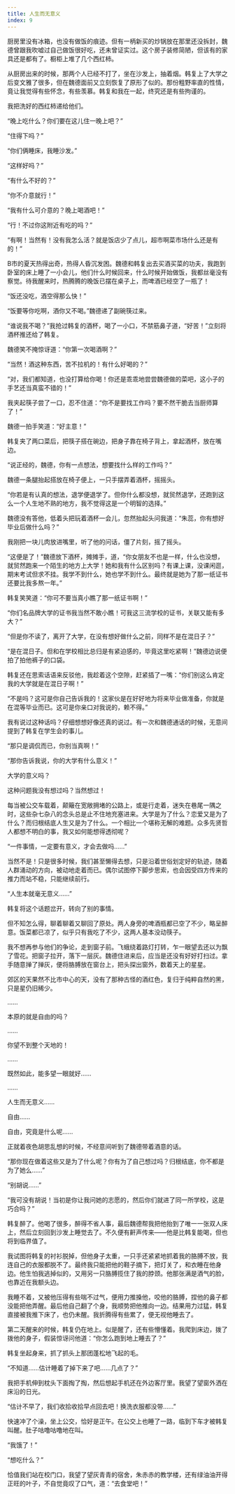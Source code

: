 ```yaml
---
title: 人生而无意义
index: 9
---
```


﻿厨房里没有冰箱，也没有做饭的痕迹。但有一柄新买的炒锅放在那里还没拆封，魏德曾跟我吹嘘过自己做饭很好吃，还未曾证实过。这个房子装修简陋，但该有的家具还是都有了。橱柜上堆了几个西红柿。

从厨房出来的时候，那两个人已经不打了，坐在沙发上，抽着烟。韩复上了大学之后变文雅了很多，但在魏德面前又立刻恢复了原形了似的。那份粗野率直的性情，竟让我觉得有些怀念，有些羡慕。韩复和我在一起，终究还是有些拘谨的。

我把洗好的西红柿递给他们。

“晚上吃什么？你们要在这儿住一晚上吧？”

“住得下吗？”

“你们俩睡床，我睡沙发。”

“这样好吗？”

“有什么不好的？”

“你不介意就行！”

“我有什么可介意的？晚上喝酒吧！”

“行！不过你这附近有吃的吗？”

“有啊！当然有！没有我怎么活？就是饭店少了点儿，超市啊菜市场什么还是有的！”

B市的夏天热得出奇，热得人昏沉发困。魏德和韩复出去买酒买菜的功夫，我跑到卧室的床上睡了一小会儿，他们什么时候回来，什么时候开始做饭，我都丝毫没有察觉。待我醒来时，热腾腾的晚饭已摆在桌子上，而啤酒已经空了一瓶了！

“饭还没吃，酒空得那么快！”

“饭要等你吃啊，酒你又不喝。”魏德递了副碗筷过来。

“谁说我不喝？”我抢过韩复的酒杯，喝了一小口，不禁筋鼻子道，“好苦！”立刻将酒杯推还给了韩复。

魏德笑不掩惊讶道：“你第一次喝酒啊？”

“当然！酒这种东西，苦不拉机的！有什么好喝的？”

“对，我们都知道，也没打算给你喝！你还是乖乖地尝尝魏德做的菜吧，这小子的手艺还当真蛮不错的！”

我夹起筷子尝了一口，忍不住道：“你不是要找工作吗？要不然干脆去当厨师算了！”

魏德一拍手笑道：“好主意！”

韩复夹了两口菜后，把筷子搭在碗边，把身子靠在椅子背上，拿起酒杯，放在嘴边。

“说正经的，魏德，你有一点想法，想要找什么样的工作吗？”

魏德一条腿抬起搭放在椅子便上，一只手摆弄着酒杯，摇摇头。

“你若是有认真的想法，退学便退学了。但你什么都没想，就贸然退学，还跑到这么一个人生地不熟的地方，我不觉得这是一个明智的选择。”

魏德没有答他，低着头把玩着酒杯一会儿，忽然抬起头问我道：“朱蕊，你有想好毕业后做什么吗？”

我刚把一块儿肉放进嘴里，听了他的问话，僵了片刻，摇了摇头。

“这便是了！”魏德放下酒杯，摊摊手，道，“你女朋友不也是一样，什么也没想，就贸然跑来一个陌生的地方上大学！她和我有什么区别吗？有课上课，没课闲逛，期末考试但求不挂。我学不到什么，她也学不到什么。最终就是她为了那一纸证书还要比我多熬一年。”

韩复笑笑道：“你可不要当真小瞧了那一纸证书啊！”

“你们名品牌大学的证书我当然不敢小瞧！可我这三流学校的证书，关联又能有多大？”

“但是你不读了，离开了大学，在没有想好做什么之前，同样不是在混日子？”

“是在混日子。但和在学校相比总归是有紧迫感的，毕竟这里吃紧啊！”魏德边说便拍了拍他裤子的口袋。

韩复还在思索话语来反驳他，我趁着这个空隙，赶紧插了一嘴：“你们别这么肯定我的大学就是在混日子啊！”

“不是吗？这可是你自己告诉我的！这家伙是在好好地为将来毕业做准备，你就是在混等毕业而已。这可是你亲口对我说的，赖不得。”

我有说过这种话吗？仔细想想好像还真的说过。有一次和魏德通话的时候，无意间提到了韩复在学生会的事儿。

“那只是调侃而已，你别当真啊！”

“那你告诉我说，你的大学有什么意义！”

大学的意义吗？

这种问题我没有想过吗？当然想过！

每当被公交车载着，颠簸在宽敞拥堵的公路上，或是行走着，迷失在巷尾一隅之时，这些杂七杂八的念头总是止不住地充塞进来。大学是为了什么？恋爱又是为了什么？而归根结底人生又是为了什么。一个相比一个堪称无解的难题。众多先贤哲人都想不明白的事，我又如何能想得透彻呢？

“一件事情，一定要有意义，才会去做吗……”

当然不是！只是很多时候，我们甚至懒得去想，只是沿着世俗划定好的轨迹，随着人群涌动的方向，被动地走着而已。偶尔试图停下脚步思索，也会因受四方传来的推力而站不稳，只能继续前行。

“人生本就毫无意义……”

韩复将这个话题岔开，转向了别的事情。

但不知怎么得，聊着聊着又聊回了原处。两人身旁的啤酒瓶都已空了不少，略呈醉意。饭菜都已凉了，似乎只有我吃了不少，这两人基本没动筷子。

我不想再参与他们的争论，走到窗子前。飞蛾绕着路灯打转，乍一眼望去还以为飘了雪花。把窗子拉开，落下一层灰。魏德住进来后，应当是还没有好好打扫过。拿手随意掸了掸灰，便将胳膊放在窗台上，把头探出窗外，数着天上的星星。

郊区的天果然不比市中心的天，没有了那种古怪的酒红色，复归于纯粹自然的黑，只是星仍旧稀少。

……

本原的就是自由的吗？

……

你望不到整个天地的！

……

既然如此，能多望一眼就好……

……

人生而无意义……

自由……

自由，究竟是什么呢……

正就着夜色胡思乱想的时候，不经意间听到了魏德带着酒意的话。

“那你现在做着这些又是为了什么呢？你有为了自己想过吗？归根结底，你不都是为了她么……”

“别胡说……”

“我可没有胡说！当初是你让我问她的志愿的，然后你们就进了同一所学校，这是巧合吗？”



韩复醉了。他喝了很多，醉得不省人事，最后魏德帮我把他抬到了唯一一张双人床上，然后立刻回到沙发上睡觉去了。不久便有鼾声传来——他是比韩复能喝，但也将到临界值了。

我试图将韩复的衬衫脱掉，但他身子太重，一只手还紧紧地抓着我的胳膊不放，我连自己的衣服都脱不了。最终我只能把他的鞋子摘下，把灯关了，和衣睡在他身边。他生怕我逃掉似的，又用另一只胳膊揽住了我的脖颈。他那张满是酒气的脸，也靠近在我额头边。

我睡不着，又被他压得有些喘不过气，便用力推搡他，咬他的胳膊，捏他的鼻子都没能把他弄醒。最后他自己翻了个身，我顺势把他推向一边。结果用力过猛，韩复直接被我推下床了，也仍未醒。我折腾得有些累了，便无视他睡去了。

第二天醒来的时候，韩复仍在地上。似是醒了，还有些懵懂着。我爬到床边，拨了拨他的身子，假装惊讶问他道：“你怎么跑到地上睡去了？”

韩复坐起身来，抓了抓头上那团蓬松地飞起的毛。

“不知道……估计睡着了掉下来了吧……几点了？”

我把手机伸到枕头下面掏了掏，然后想起手机还在外边客厅里。我望了望窗外洒在床沿的日光。

“估计不早了，我们收拾收拾早点回去吧！换洗衣服都没带……”

快速冲了个澡，坐上公交，恰好是正午。在公交上也睡了一路，临到下车才被韩复叫醒。肚子咕噜咕噜地在叫。

“我饿了！”

“想吃什么？”

恰值我们站在校门口，我望了望灰青青的宿舍，朱赤赤的教学楼，还有绿油油开得正旺的叶子，不自觉竟叹了口气，道：“去食堂吧！”



